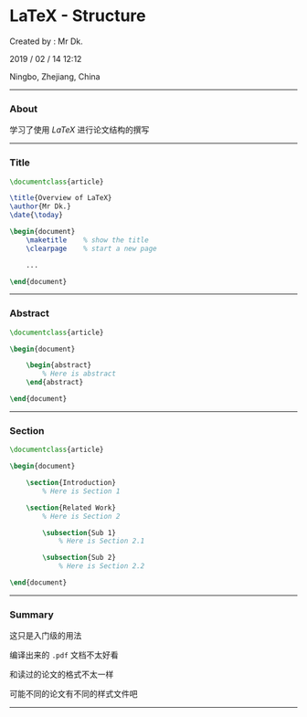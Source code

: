 # LaTeX - Structure

Created by : Mr Dk.

2019 / 02 / 14 12:12

Ningbo, Zhejiang, China

---

### About

学习了使用 _LaTeX_ 进行论文结构的撰写

---

### Title

``` latex
\documentclass{article}

\title{Overview of LaTeX}
\author{Mr Dk.}
\date{\today}

\begin{document}
    \maketitle    % show the title
    \clearpage    % start a new page

    ...

\end{document}
```

---

### Abstract

``` latex
\documentclass{article}

\begin{document}

    \begin{abstract}
        % Here is abstract
    \end{abstract}

\end{document}
```

---

### Section

``` latex
\documentclass{article}

\begin{document}

    \section{Introduction}
        % Here is Section 1

    \section{Related Work}
        % Here is Section 2 

        \subsection{Sub 1}
            % Here is Section 2.1

        \subsection{Sub 2}
            % Here is Section 2.2

\end{document}
```

---

### Summary

这只是入门级的用法

编译出来的 `.pdf` 文档不太好看

和读过的论文的格式不太一样

可能不同的论文有不同的样式文件吧

---

